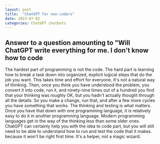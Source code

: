 ```yaml
---
layout: post
title:  "ChatGPT for non-coders"
date: 2023-07-02
categories: ChatGPT chatbots
---
```

## Answer to a question amounting to "Will ChatGPT write everything for me. I don't know how to code

The hardest part of programming is not the code. The hard part is learning how to break a task down into organized, explicit logical steps that do the job you want. This takes time and effort for everyone. 
It's not a natural way of thinking. Then, once you think you have understood the problem, you convert it into code, run it, and ninety-nine times out of a hundred you find that your thinking was roughly OK, but you hadn't actually thought through all the details. So you make a change, run that, and after a few more cycles you have something that works.
The thinking and testing is what matters. Once you have that down with one programming language, it is relatively easy to do it in another programming language. Modern programming languages get in the way of the thinking less than some older ones. ChatGPT can certainly help you with the idea to code part, but you will still need to be able to understand how to run and test the code that it makes. because it won't be right first time. It's a helper, not a magic wizard.
